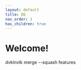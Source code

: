 ```yaml
---
layout: default
title: DQ
nav_order: 1
has_children: true
---
```


# Welcome!

dvklnvlk
merge --squash features
